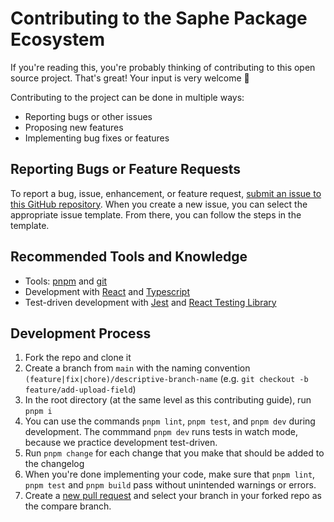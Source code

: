 # Contributing to the Saphe Package Ecosystem

If you're reading this, you're probably thinking of contributing to this open source project. That's great! Your input is very welcome 🎉

Contributing to the project can be done in multiple ways:

- Reporting bugs or other issues
- Proposing new features
- Implementing bug fixes or features

## Reporting Bugs or Feature Requests

To report a bug, issue, enhancement, or feature request, [submit an issue to this GitHub repository](https://github.com/saphewilliam/saphe-packages/issues/new/choose). When you create a new issue, you can select the appropriate issue template. From there, you can follow the steps in the template.

## Recommended Tools and Knowledge

- Tools: [pnpm](https://pnpm.io/) and [git](https://git-scm.com/)
- Development with [React](https://reactjs.org/docs/getting-started.html) and [Typescript](https://www.typescriptlang.org/docs/)
- Test-driven development with [Jest](https://jestjs.io/docs/getting-started) and [React Testing Library](https://testing-library.com/docs/react-testing-library/intro/)

## Development Process

1. Fork the repo and clone it
2. Create a branch from `main` with the naming convention `(feature|fix|chore)/descriptive-branch-name` (e.g. `git checkout -b feature/add-upload-field`)
3. In the root directory (at the same level as this contributing guide), run `pnpm i`
4. You can use the commands `pnpm lint`, `pnpm test`, and `pnpm dev` during development. The commmand `pnpm dev` runs tests in watch mode, because we practice development test-driven.
5. Run `pnpm change` for each change that you make that should be added to the changelog
6. When you're done implementing your code, make sure that `pnpm lint`, `pnpm test` and `pnpm build` pass without unintended warnings or errors.
7. Create a [new pull request](https://github.com/saphewilliam/saphe-packages/compare) and select your branch in your forked repo as the compare branch.
